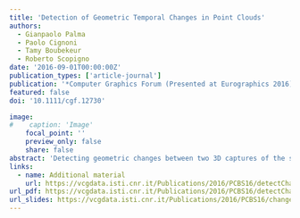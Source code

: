 ```yaml
---
title: 'Detection of Geometric Temporal Changes in Point Clouds'
authors:
  - Gianpaolo Palma
  - Paolo Cignoni
  - Tamy Boubekeur
  - Roberto Scopigno
date: '2016-09-01T00:00:00Z'
publication_types: ['article-journal']
publication: '*Computer Graphics Forum (Presented at Eurographics 2016)*'
featured: false
doi: '10.1111/cgf.12730'

image:
#    caption: 'Image'
    focal_point: ''
    preview_only: false
    share: false
abstract: 'Detecting geometric changes between two 3D captures of the same location performed at different moments is a critical operation for all systems requiring a precise segmentation between change and no-change regions. Such application scenarios include 3D surface reconstruction, environment monitoring, natural events management and forensic science. Unfortunately, typical 3D scanning setups cannot provide any one-to-one mapping between measured samples in static regions: in particular, both extrinsic and intrinsic sensor parameters may vary over time while sensor noise and outliers additionally corrupt the data. In this paper, we adopt a multi-scale approach to robustly tackle these issues. Starting from two point clouds, we first remove outliers using a probabilistic operator. Then, we detect the actual change using the implicit surface defined by the point clouds under a Growing Least Square reconstruction that, compared to the classical proximity measure, offers a more robust change/no-change characterization near the temporal intersection of the scans and in the areas exhibiting different sampling density and direction. The resulting classification is enhanced with a spatial reasoning step to solve critical geometric configurations that are common in man-made environments. We validate our approach on a synthetic test case and on a collection of real data sets acquired using commodity hardware. Finally, we show how 3D reconstruction benefits from the resulting precise change/no-change segmentation.'
links:
  - name: Additional material
    url: https://vcgdata.isti.cnr.it/Publications/2016/PCBS16/detectChange_additional.pdf
url_pdf: https://vcgdata.isti.cnr.it/Publications/2016/PCBS16/detectChange.pdf
url_slides: https://vcgdata.isti.cnr.it/Publications/2016/PCBS16/change.pptx
---
```


